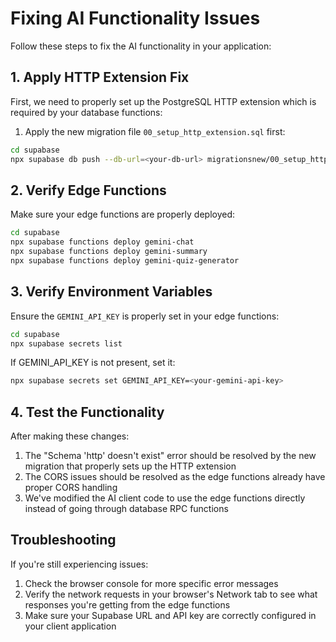 # Fixing AI Functionality Issues

Follow these steps to fix the AI functionality in your application:

## 1. Apply HTTP Extension Fix

First, we need to properly set up the PostgreSQL HTTP extension which is required by your database functions:

1. Apply the new migration file `00_setup_http_extension.sql` first:

```bash
cd supabase
npx supabase db push --db-url=<your-db-url> migrationsnew/00_setup_http_extension.sql
```

## 2. Verify Edge Functions

Make sure your edge functions are properly deployed:

```bash
cd supabase
npx supabase functions deploy gemini-chat
npx supabase functions deploy gemini-summary
npx supabase functions deploy gemini-quiz-generator
```

## 3. Verify Environment Variables

Ensure the `GEMINI_API_KEY` is properly set in your edge functions:

```bash
cd supabase
npx supabase secrets list
```

If GEMINI_API_KEY is not present, set it:

```bash
npx supabase secrets set GEMINI_API_KEY=<your-gemini-api-key>
```

## 4. Test the Functionality

After making these changes:

1. The "Schema 'http' doesn't exist" error should be resolved by the new migration that properly sets up the HTTP extension
2. The CORS issues should be resolved as the edge functions already have proper CORS handling
3. We've modified the AI client code to use the edge functions directly instead of going through database RPC functions

## Troubleshooting

If you're still experiencing issues:

1. Check the browser console for more specific error messages
2. Verify the network requests in your browser's Network tab to see what responses you're getting from the edge functions
3. Make sure your Supabase URL and API key are correctly configured in your client application 